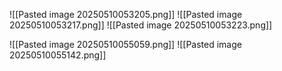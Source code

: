 ![[Pasted image 20250510053205.png]]
![[Pasted image 20250510053217.png]]
![[Pasted image 20250510053223.png]]

![[Pasted image 20250510055059.png]]
![[Pasted image 20250510055142.png]]
